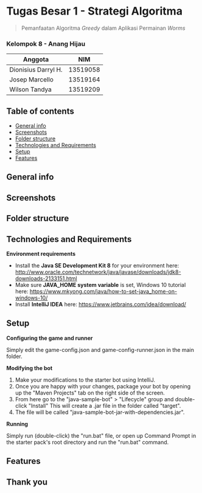 # Tugas Besar 1 - Strategi Algoritma
> Pemanfaatan Algoritma *Greedy* dalam Aplikasi Permainan *Worms*

### Kelompok 8 - Anang Hijau
| Anggota | NIM |
| --- | --- |
|Dionisius Darryl H. | 13519058 |	
|Josep Marcello| 13519164 |	
|Wilson Tandya | 13519209 |

## Table of contents
* [General info](#general-info)
* [Screenshots](#screenshots)
* [Folder structure](#structure)
* [Technologies and Requirements](#technologies)
* [Setup](#setup)
* [Features](#features)

## General info

## Screenshots

<span id='structure'></span>
## Folder structure

## Technologies and Requirements
**Environment requirements**
* Install the **Java SE Development Kit 8** for your environment here: http://www.oracle.com/technetwork/java/javase/downloads/jdk8-downloads-2133151.html
* Make sure **JAVA_HOME system variable** is set, Windows 10 tutorial here: https://www.mkyong.com/java/how-to-set-java_home-on-windows-10/
* Install **IntelliJ IDEA** here: https://www.jetbrains.com/idea/download/

## Setup
**Configuring the game and runner**

Simply edit the game-config.json and game-config-runner.json in the main folder.

**Modifying the bot**
1. Make your modifications to the starter bot using IntelliJ. 
2. Once you are happy with your changes, package your bot by opening up the "Maven Projects" tab on the right side of the screen. 
3. From here go to the "java-sample-bot" > "Lifecycle" group and double-click "Install" This will create a .jar file in the folder called "target". 
4. The file will be called "java-sample-bot-jar-with-dependencies.jar".

**Running**

Simply run (double-click) the "run.bat" file, or open up Command Prompt in the starter pack's root directory and run the "run.bat" command.

## Features

## Thank you
